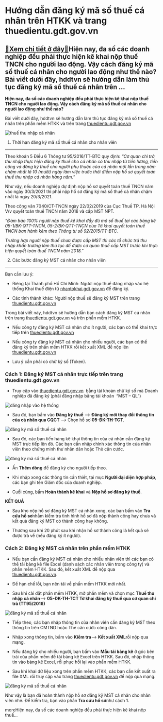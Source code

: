 Hướng dẫn đăng ký mã số thuế cá nhân trên HTKK và trang thuedientu.gdt.gov.vn
=============================================================================

[:gift:Xem chi tiết ở đây:gift:](https://hddtvn.com/huong-dan-dang-ky-ma-so-thue-ca-nhan-tren-htkk-va-trang-thuedientu-gdt-gov-vn/)Hiện nay, đa số các doanh nghiệp đều phải thực hiện kê khai nộp thuế TNCN cho người lao động. Vậy cách đăng ký mã số thuế cá nhân cho người lao động như thế nào? Bài viết dưới đây, hddtvn sẽ hướng dẫn làm thủ tục đăng ký mã số thuế cá nhân trên …
------------------------------------------------------------------------------------------------------------------------------------------------------------------------------------------------------------------------------------------------------

**Hiện nay, đa số các doanh nghiệp đều phải thực hiện kê khai nộp thuế TNCN cho người lao động. Vậy cách đăng ký mã số thuế cá nhân cho người lao động như thế nào?**


Bài viết dưới đây, hddtvn sẽ hướng dẫn làm thủ tục đăng ký mã số thuế cá nhân trên phần mềm HTKK và trên trang [thuedientu.gdt.gov.vn](https://thuedientu.gdt.gov.vn/etaxnnt/Request?&dse_sessionId=ZJQ6xGnhjDlpc0IBLSsF8Qn&dse_applicationId=-1&dse_pageId=2&dse_operationName=corpIndexProc&dse_errorPage=error_page.jsp&dse_processorState=initial&dse_nextEventName=start)


![thuế thu nhập cá nhân](https://hddtvn.com/wp-content/uploads/2021/01/tax-evasion-v-tax-avoidance.jpg)


1. Thời hạn đăng ký mã số thuế cá nhân cho nhân viên
----------------------------------------------------


Theo khoản 5 Điều 6 Thông tư 95/2016/TT-BTC quy định: *“Cơ quan chi trả thu nhập thực hiện đăng ký thuế cho cá nhân có thu nhập từ tiền lương, tiền công và đăng ký thuế cho người phụ thuộc của cá nhân một lần trong năm chậm nhất là 10 (mười) ngày làm việc trước thời điểm nộp hồ sơ quyết toán thuế thu nhập cá nhân hàng năm.”*


Như vậy, nếu doanh nghiệp dự định nộp hồ sơ quyết toán thuế TNCN năm vào ngày 30/3/2021 thì phải nộp hồ sơ đăng ký mã số thuế cá nhân chậm nhất là ngày 20/3/2021.


Theo công văn 7040/CT-TNCN ngày 22/02/2019 của Cục Thuế TP. Hà Nội V/v quyết toán thuế TNCN năm 2018 và cấp MST NPT.


*“Đảm bảo 100% người nộp thuế kê khai đầy đủ mã số thuế tại các bảng kê 05-1/BK-QTT-TNCN, 05-2/BK-QTT-TNCN của Tờ khai quyết toán thuế TNCN ban hành kèm theo Thông tư số 92/2015/TT-BTC.*


*Trường hợp người nộp thuế chưa được cấp MST thì các tổ chức trả thu nhập khẩn trương làm thủ tục để được cơ quan thuế cấp MST trước khi thực hiện quyết toán thuế TNCN năm 2018.”*


2. Các bước đăng ký MST cá nhân cho nhân viên
---------------------------------------------


Bạn cần lưu ý:




* Riêng tại Thành phố Hồ Chí Minh: Người nộp thuế đăng nhập vào hệ thống Khai thuế điện tử [nhantokhai.gdt.gov.vn](http://nhantokhai.gdt.gov.vn/ihtkk_nnt/home_public.jsp) để đăng ký.

* Các tỉnh thành khác: Người nộp thuế sẽ đăng ký MST trên trang [thuedientu.gdt.gov.vn](https://thuedientu.gdt.gov.vn/etaxnnt/Request?&dse_sessionId=ZJQ6xGnhjDlpc0IBLSsF8Qn&dse_applicationId=-1&dse_pageId=2&dse_operationName=corpIndexProc&dse_errorPage=error_page.jsp&dse_processorState=initial&dse_nextEventName=start)



Trong bài viết này, hddtvn sẽ hướng dẫn bạn cách đăng ký MST cá nhân trên trang [thuedientu.gdt.gov.vn](https://thuedientu.gdt.gov.vn/etaxnnt/Request?&dse_sessionId=ZJQ6xGnhjDlpc0IBLSsF8Qn&dse_applicationId=-1&dse_pageId=2&dse_operationName=corpIndexProc&dse_errorPage=error_page.jsp&dse_processorState=initial&dse_nextEventName=start) và trên phần mềm HTKK.




* Nếu công ty đăng ký MST cá nhân cho ít người, các bạn có thể khai trực tiếp trên [thuedientu.gdt.gov.vn](https://thuedientu.gdt.gov.vn/etaxnnt/Request?&dse_sessionId=ZJQ6xGnhjDlpc0IBLSsF8Qn&dse_applicationId=-1&dse_pageId=2&dse_operationName=corpIndexProc&dse_errorPage=error_page.jsp&dse_processorState=initial&dse_nextEventName=start)

* Nếu công ty đăng ký MST cá nhân cho nhiều người, các bạn có thể đăng ký trên phần mềm HTKK rồi kết xuất XML để nộp lên [thuedientu.gdt.gov.vn](https://thuedientu.gdt.gov.vn/etaxnnt/Request?&dse_sessionId=ZJQ6xGnhjDlpc0IBLSsF8Qn&dse_applicationId=-1&dse_pageId=2&dse_operationName=corpIndexProc&dse_errorPage=error_page.jsp&dse_processorState=initial&dse_nextEventName=start)

* Lưu ý cần phải có chữ ký số (Token).



### Cách 1: Đăng ký MST cá nhân trực tiếp trên trang thuedientu.gdt.gov.vn




* Truy cập vào [thuedientu.gdt.gov.vn](https://thuedientu.gdt.gov.vn/etaxnnt/Request?&dse_sessionId=ZJQ6xGnhjDlpc0IBLSsF8Qn&dse_applicationId=-1&dse_pageId=2&dse_operationName=corpIndexProc&dse_errorPage=error_page.jsp&dse_processorState=initial&dse_nextEventName=start)  bằng tài khoản chữ ký số mà Doanh nghiệp đã đăng ký (phải đăng nhập bằng tài khoản  “MST – QL”)



![đăng nhập vào hệ thống](https://scontent.fhan5-3.fna.fbcdn.net/v/t1.15752-9/81909017_499146380707314_9047943865721421824_n.png?_nc_cat=106&_nc_oc=AQlN5tz-HklxMyZkrcFyHb7990MvimDuh5ASKtfb0r31GJEEYEkIIvO9xuXtRNwdPQw&_nc_ht=scontent.fhan5-3.fna&oh=65a252857b2901b2739085fc618ec45c&oe=5E9D117B)




* Sau đó, bạn bấm vào **Đăng ký thuế** –> **Đăng ký mới thay đổi thông tin của cá nhân qua CQCT** –> Chọn hồ sơ **05-ĐK-TH-TCT.**



![đăng ký mã số thuế cá nhân](https://hddtvn.com/wp-content/uploads/2021/01/dang-ky-mst-ca-nhan-3.png)




* Sau đó, các bạn tiến hàng kê khai thông tin của cá nhân cần đăng ký MST trực tiếp lên đó. Các bạn cần nhập chính xác thông tin của nhân viên theo chứng minh thư nhân dân hoặc Thẻ căn cước.



![đăng ký mã số thuế cá nhân](https://hddtvn.com/wp-content/uploads/2021/01/dang-ky-mst-ca-nhan-4.png)




* Ấn **Thêm dòng** để đăng ký cho người tiếp theo.

* Khi nhập xong các thông tin cần thiết, tại mục **Người đại diện hợp pháp**, các bạn ghi tên Giám đốc của doanh nghiệp.

* Cuối cùng, bấm **Hoàn thành kê khai** và **Nộp hồ sơ đăng ký thuế**.



**KẾT QUẢ**




* Sau kho nộp hồ sơ đăng ký MST cá nhân xong, các bạn bấm vào **Tra cứu hồ sơ**nhằm kiểm tra tình hình hồ sơ đã nộp thành công hay chưa và kết quả đăng ký MST có thành công hay không.

* Thường sau khi 20 phút sau khi nhận hồ sơ thành công là kết quả sẽ được trả về (nếu đăng ký ít người).



### Cách 2: Đăng ký MST cá nhân trên phần mềm HTKK




* Nếu bạn cần đăng ký MST cá nhân cho nhiều nhân viên thì các bạn có thể tải bảng kê file Excel (danh sách các nhân viên trong công ty) và phần mềm HTKK. Sau đó, kết xuất XML để nộp qua [thuedientu.gdt.gov.vn](https://thuedientu.gdt.gov.vn/etaxnnt/Request?&dse_sessionId=ZJQ6xGnhjDlpc0IBLSsF8Qn&dse_applicationId=-1&dse_pageId=2&dse_operationName=corpIndexProc&dse_errorPage=error_page.jsp&dse_processorState=initial&dse_nextEventName=start).

* Để hạn chế lỗi, bạn nên tải về phần mềm HTKK mới nhất.

* Sau khi cài đặt phần mềm HTKK, mở phần mềm và chọn mục **Thuế thu nhập cá nhân**–> **05-ĐK-TH-TCT Tờ khai đăng ký thuế qua cơ quan chi trả (TT95/2016)**



![đăng ký mã số thuế cá nhân](https://hddtvn.com/wp-content/uploads/2021/01/dang-ky-mst-ca-nhan.png)




* Tiếp theo, các bạn nhập thông tin của nhân viên cần đăng ký MST theo thông tin trên CMTND hoặc Thẻ căn cước công dân.

* Nhập xong thông tin, bấm vào **Kiểm tra**–> **Kết xuất XML**rồi nộp qua mạng.

* Nếu đăng ký cho nhiều người, bạn bấm vào **Mẫu tải bảng kê** ở góc bên trái của phần mềm để tải bảng kê Excel trên HTKK. Sau đó, nhập thông tin vào bảng kê Excel, rồi phục hồi lại vào phần mềm HTKK.

* Sau khi khai dữ liệu xong trên phần mềm HTKK, các bạn cần kết xuất ra file XML rồi truy cập vào trang [thuedientu.gdt.gov.vn](https://thuedientu.gdt.gov.vn/etaxnnt/Request?&dse_sessionId=ZJQ6xGnhjDlpc0IBLSsF8Qn&dse_applicationId=-1&dse_pageId=2&dse_operationName=corpIndexProc&dse_errorPage=error_page.jsp&dse_processorState=initial&dse_nextEventName=start) để nộp qua mạng.



![đăng ký mã số thuế cá nhân](https://hddtvn.com/wp-content/uploads/2021/01/dang-ky-mst-ca-nhan-2.png)


Như vậy là bạn đã hoàn thành nộp hồ sơ đăng kỹ MST cá nhân cho nhân viên nhé. Để kiểm tra, bạn vào phần **Tra cứu hồ sơ**như cách 1.



moreHiện nay, đa số các doanh nghiệp đều phải thực hiện kê khai nộp thuế…


